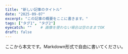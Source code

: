 ```yaml
---
title: "新しい記事のタイトル"
date: "2025-09-07"
excerpt: "この記事の概要をここに書きます。"
tags: ["タグ1", "タグ2"]
eyecatch: ""    # 画像を使わない場合は空のままでOK
draft: false
---
```


ここから本文です。Markdown形式で自由に書いてください。